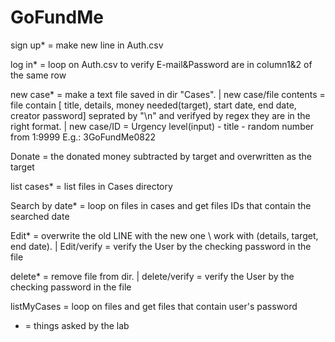 # GoFundMe
sign up* = make new line in Auth.csv

log in* = loop on Auth.csv to verify E-mail&Password are in column1&2 of the same row

new case* = make a text file saved in dir "Cases". | 
new case/file contents = file contain [ title, details, money needed(target), start date, end date, creator password] seprated by "\n" and verifyed by regex they are in the right format. | 
new case/ID = Urgency level(input) - title - random number from 1:9999  E.g.: 3GoFundMe0822

Donate = the donated money subtracted by target and overwritten as the target

list cases* = list files in Cases directory

Search by date* = loop on files in cases and get files IDs that contain the searched date

Edit* = overwrite the old LINE with the new one \\ work with (details, target, end date). | 
Edit/verify = verify the User by the checking password in the file

delete* = remove file from dir. | 
delete/verify = verify the User by the checking password in the file

listMyCases = loop on files and get files that contain user's password




* = things asked by the lab
